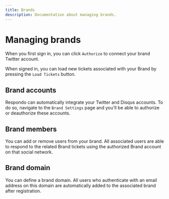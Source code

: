 ```yaml
---
title: Brands
description: Documentation about managing brands.
---
```


# Managing brands

When you first sign in, you can click `Authorize` to connect your brand
Twitter account.

When signed in, you can load new tickets associated with your Brand by pressing
the `Load Tickets` button.

## Brand accounts

Respondo can automatically integrate your Twitter and Disqus accounts. To do so,
navigate to the `Brand Settings` page and you'll be able to authorize or
deauthorize these accounts.

## Brand members

You can add or remove users from your brand. All associated users are able to
respond to the related Brand tickets using the authorized Brand account on that
social network.

## Brand domain

You can define a brand domain. All users who authenticate with an email address
on this domain are automatically added to the associated brand after
registration.
